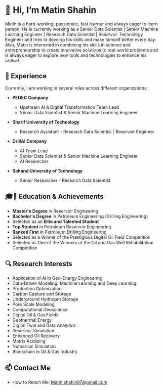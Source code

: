 # 👋 Hi, I’m Matin Shahin  

Matin is a hard-working, passionate, fast learner and always eager to learn person. He is currently working as a Senior Data Scientist | Senior Machine Learning Engineer | Research Data Scientist | Reservoir Technology Engineer and tries to develop his skills and make himself better every day. Also, Matin is interested in combining his skills in science and entrepreneurship to create innovative solutions to real-world problems and is always eager to explore new tools and technologies to enhance his skillset. 

## 🚀 Experience  

Currently, I am working in several roles across different organizations:  

- **PEDEC Company**  
  - Upstream AI & Digital Transformation Team Lead  
  - Senior Data Scientist & Senior Machine Learning Engineer  

- **Sharif University of Technology**  
  - Research Assistant - Research Data Scientist | Reservoir Engineer  

- **DrillAI Company**  
  - AI Team Lead  
  - Senior Data Scientist & Senior Machine Learning Engineer  
  - AI Researcher  

- **Sahand University of Technology**  
  - Senior Researcher - Research Data Scientist  

## 🎓🌟 Education & Achievements  
- **Master's Degree** in Reservoir Engineering  
- **Bachelor's Degree** in Petroleum Engineering (Drilling Engineering)  
- Selected as an **Elite and Talented Student**  
- **Top Student** in Petroleum Reservoir Engineering  
- **Ranked First** in Petroleum Drilling Engineering
- Selected as a Winner of the Prestigious Digital Oil Field Competition
- Selected as One of the Winners of the Oil and Gas Well Rehabilitation Competition  

## 🔍 Research Interests  
- Application of AI in Geo-Energy Engineering  
- Data-Driven Modeling: Machine Learning and Deep Learning  
- Production Optimization  
- Carbon Capture and Storage  
- Underground Hydrogen Storage  
- Pore Scale Modeling  
- Computational Geoscience  
- Digital Oil & Gas Fields  
- Geothermal Energy  
- Digital Twin and Data Analytics  
- Reservoir Simulation  
- Enhanced Oil Recovery  
- Matrix Acidizing  
- Numerical Simulation  
- Blockchain in Oil & Gas Industry  

## 📫 Contact Me  
- How to Reach Me: Matin.shahin97@gmail.com


<!---
MatinShahin/MatinShahin is a ✨ special ✨ repository because its `README.md` (this file) appears on your GitHub profile.
You can click the Preview link to take a look at your changes.
--->
